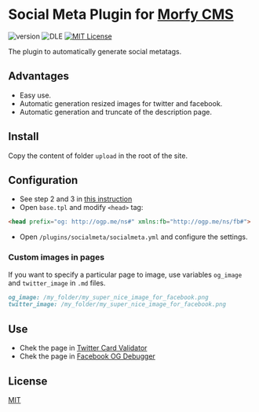 # Social Meta Plugin for [Morfy CMS](http://morfy.org/)

![version](https://img.shields.io/badge/version-1.0.0-brightgreen.svg?style=flat-square "Version")
![DLE](https://img.shields.io/badge/Morfy-2.x-green.svg?style=flat-square "Morfy Version")
[![MIT License](https://img.shields.io/badge/license-MIT-blue.svg?style=flat-square)](https://github.com/pafnuty/morfy-plugin-socialmeta/blob/master/LICENSE)

The plugin to automatically generate social metatags.



## Advantages
- Easy use.
- Automatic generation resized images for twitter and facebook.
- Automatic generation and truncate of the description page.


## Install
Copy the content of folder `upload` in the root of the site.

## Configuration
- See step 2 and 3 in [this instruction](http://morfy.org/documentation/plugins/plugins-installation)
- Open `base.tpl` and modify `<head>` tag:
```html
<head prefix="og: http://ogp.me/ns#" xmlns:fb="http://ogp.me/ns/fb#">
```
- Open `/plugins/socialmeta/socialmeta.yml` and configure the settings.

### Custom images in pages
If you want to specify a particular page to image, use variables `og_image` and `twitter_image` in `.md` files.
```markdown
og_image: /my_folder/my_super_nice_image_for_facebook.png
twitter_image: /my_folder/my_super_nice_image_for_facebook.png
```



## Use
- Chek the page in [Twitter Card Validator](https://cards-dev.twitter.com/validator)
- Chek the page in [Facebook OG Debugger](https://developers.facebook.com/tools/debug/og/object/)


## License 
[MIT](https://github.com/pafnuty/morfy-less/blob/master/LICENSE)
